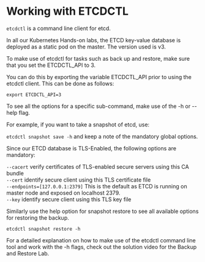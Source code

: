 # Working with ETCDCTL

`etcdctl` is a command line client for etcd.

In all our Kubernetes Hands-on labs, the ETCD key-value database is deployed as a static pod on the master. The version used is v3.

To make use of etcdctl for tasks such as back up and restore, make sure that you set the ETCDCTL_API to 3.

You can do this by exporting the variable ETCDCTL_API prior to using the etcdctl client. This can be done as follows:

`export ETCDCTL_API=3`

To see all the options for a specific sub-command, make use of the -h or --help flag.

For example, if you want to take a snapshot of etcd, use:

`etcdctl snapshot save -h` and keep a note of the mandatory global options.

Since our ETCD database is TLS-Enabled, the following options are mandatory:

`--cacert`  verify certificates of TLS-enabled secure servers using this CA bundle  
`--cert`    identify secure client using this TLS certificate file  
`--endpoints=[127.0.0.1:2379]`  This is the default as ETCD is running on master node and exposed on localhost 2379.  
`--key` identify secure client using this TLS key file  

Similarly use the help option for snapshot restore to see all available options for restoring the backup.

`etcdctl snapshot restore -h`

For a detailed explanation on how to make use of the etcdctl command line tool and work with the -h flags, check out the solution video for the Backup and Restore Lab.